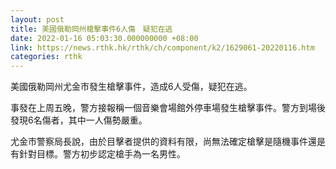 ```yaml
---
layout: post
title: 美國俄勒岡州槍擊事件6人傷　疑犯在逃
date: 2022-01-16 05:03:30.000000000 +08:00
link: https://news.rthk.hk/rthk/ch/component/k2/1629061-20220116.htm
categories: rthk
---
```


美國俄勒岡州尤金市發生槍擊事件，造成6人受傷，疑犯在逃。

事發在上周五晚，警方接報稱一個音樂會場館外停車場發生槍擊事件。警方到場後發現6名傷者，其中一人傷勢嚴重。

尤金市警察局長說，由於目擊者提供的資料有限，尚無法確定槍擊是隨機事件還是有針對目標。警方初步認定槍手為一名男性。
